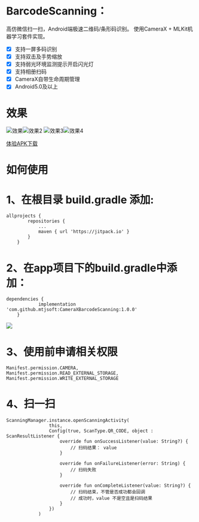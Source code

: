 
# BarcodeScanning：

高仿微信扫一扫，Android端极速二维码/条形码识别。
使用CameraX + MLKit机器学习套件实现。

 - [x]  支持一屏多码识别
 - [x]  支持双击及手势缩放
 - [x]  支持弱光环境监测提示开启闪光灯
 - [x]  支持相册扫码
 - [x]  CameraX自带生命周期管理
 - [x]  Android5.0及以上

#  效果

![效果](./images/1.jpg)![效果2](./images/2.jpg)
![效果3](./images/3.jpg)![效果4](./images/4.jpg)


[体验APK下载](./app-debug.apk)

#  如何使用

# 1、在根目录 build.gradle 添加:

```
allprojects {
		repositories {
			...
			maven { url 'https://jitpack.io' }
		}
	}
```

# 2、在app项目下的build.gradle中添加：

```
dependencies {
	        implementation 'com.github.mtjsoft:CameraXBarcodeScanning:1.0.0'
	}
```

[![](https://jitpack.io/v/mtjsoft/CameraXBarcodeScanning.svg)](https://jitpack.io/#mtjsoft/CameraXBarcodeScanning)


# 3、使用前申请相关权限
```
Manifest.permission.CAMERA,
Manifest.permission.READ_EXTERNAL_STORAGE,
Manifest.permission.WRITE_EXTERNAL_STORAGE
```
# 4、扫一扫
```
ScanningManager.instance.openScanningActivity(
                this,
                Config(true, ScanType.QR_CODE, object : ScanResultListener {
                    override fun onSuccessListener(value: String?) {
                        // 扫码结果： value
                    }

                    override fun onFailureListener(error: String) {
                        // 扫码失败
                    }

                    override fun onCompleteListener(value: String?) {
                        // 扫码结束，不管是否成功都会回调
                        // 成功时，value 不是空且是扫码结果
                    }
                })
            )
```